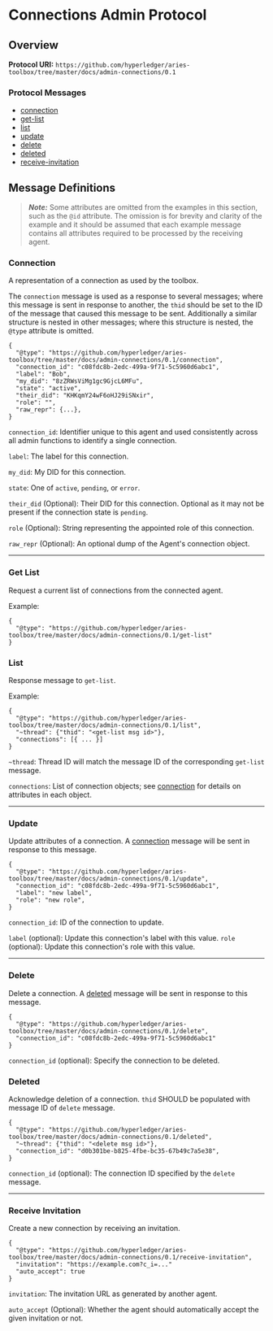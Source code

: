 Connections Admin Protocol
==========================

## Overview

**Protocol URI:** `https://github.com/hyperledger/aries-toolbox/tree/master/docs/admin-connections/0.1`

### Protocol Messages
- [connection](#connection)
- [get-list](#get-list)
- [list](#list)
- [update](#update)
- [delete](#delete)
- [deleted](#deleted)
- [receive-invitation](#receive-invitation)

## Message Definitions

> _**Note:**_ Some attributes are omitted from the examples in this section,
> such as the `@id` attribute. The omission is for brevity and clarity of the
> example and it should be assumed that each example message contains all
> attributes required to be processed by the receiving agent.

### Connection
A representation of a connection as used by the toolbox.

The `connection` message is used as a response to several messages; where this
message is sent in response to another, the `thid` should be set to the ID of
the message that caused this message to be sent. Additionally a similar
structure is nested in other messages; where this structure is nested, the
`@type` attribute is omitted.

```jsonc
{
  "@type": "https://github.com/hyperledger/aries-toolbox/tree/master/docs/admin-connections/0.1/connection",
  "connection_id": "c08fdc8b-2edc-499a-9f71-5c5960d6abc1",
  "label": "Bob",
  "my_did": "8zZRWsViMg1gc9GjcL6MFu",
  "state": "active",
  "their_did": "KHKqmY24wF6oHJ29iSNxir",
  "role": "",
  "raw_repr": {...},
}
```

`connection_id`: Identifier unique to this agent and used consistently across
all admin functions to identify a single connection.

`label`: The label for this connection.

`my_did`: My DID for this connection.

`state`: One of `active`, `pending`, or `error`.

`their_did` (Optional): Their DID for this connection. Optional as it may not be
present if the connection state is `pending`.

`role` (Optional): String representing the appointed role of this connection.

`raw_repr` (Optional): An optional dump of the Agent's connection object.

--------------------------------------------------------------------------------

### Get List
Request a current list of connections from the connected agent.

Example:
```jsonc
{
  "@type": "https://github.com/hyperledger/aries-toolbox/tree/master/docs/admin-connections/0.1/get-list"
}
```

### List

Response message to `get-list`.

Example:
```jsonc
{
  "@type": "https://github.com/hyperledger/aries-toolbox/tree/master/docs/admin-connections/0.1/list",
  "~thread": {"thid": "<get-list msg id>"},
  "connections": [{ ... }]
}
```

`~thread`: Thread ID will match the message ID of the corresponding `get-list`
message.

`connections`: List of connection objects; see [connection](#connection) for
details on attributes in each object.


--------------------------------------------------------------------------------

### Update

Update attributes of a connection. A [connection](#connection) message will be
sent in response to this message.

```jsonc
{
  "@type": "https://github.com/hyperledger/aries-toolbox/tree/master/docs/admin-connections/0.1/update",
  "connection_id": "c08fdc8b-2edc-499a-9f71-5c5960d6abc1",
  "label": "new label",
  "role": "new role",
}
```

`connection_id`: ID of the connection to update.

`label` (optional): Update this connection's label with this value.
`role` (optional): Update this connection's role with this value.

--------------------------------------------------------------------------------

### Delete
Delete a connection. A [deleted](#deleted) message will be sent in response to
this message.

```jsonc
{
  "@type": "https://github.com/hyperledger/aries-toolbox/tree/master/docs/admin-connections/0.1/delete",
  "connection_id": "c08fdc8b-2edc-499a-9f71-5c5960d6abc1"
}
```

`connection_id` (optional): Specify the connection to be deleted.

### Deleted

Acknowledge deletion of a connection. `thid` SHOULD be populated with message ID
of `delete` message.

```jsonc
{
  "@type": "https://github.com/hyperledger/aries-toolbox/tree/master/docs/admin-connections/0.1/deleted",
  "~thread": {"thid": "<delete msg id>"},
  "connection_id": "d0b301be-b825-4fbe-bc35-67b49c7a5e38",
}
```

`connection_id` (optional): The connection ID specified by the `delete` message.

--------------------------------------------------------------------------------

### Receive Invitation

Create a new connection by receiving an invitation.

```jsonc
{
  "@type": "https://github.com/hyperledger/aries-toolbox/tree/master/docs/admin-connections/0.1/receive-invitation",
  "invitation": "https://example.com?c_i=..."
  "auto_accept": true
}
```

`invitation`: The invitation URL as generated by another agent.

`auto_accept` (Optional): Whether the agent should automatically accept the
given invitation or not.
